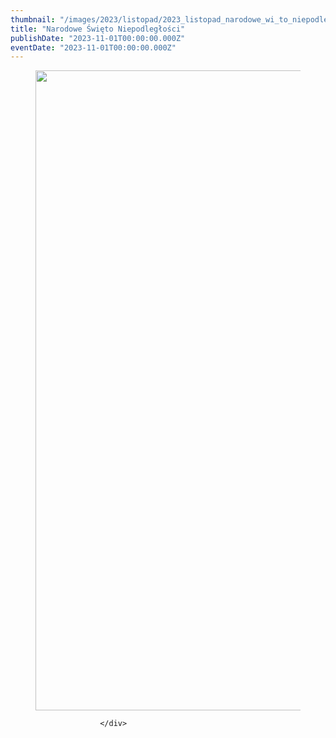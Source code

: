 ```yaml
---
thumbnail: "/images/2023/listopad/2023_listopad_narodowe_wi_to_niepodleg_o_ci_2023_11_narodowe_wi_to_niepodleg_o_ci_Narodowe-Swieto-Niepodleglosci-Zawichost-20231-724x1024.jpg"
title: "Narodowe Święto Niepodległości"
publishDate: "2023-11-01T00:00:00.000Z"
eventDate: "2023-11-01T00:00:00.000Z"
---
```


<div class="entry-content">
							
							
<figure class="wp-block-image size-large"><a href="http://mgok-zawichost.pl/wp-content/uploads/2023/11/Narodowe-Swieto-Niepodleglosci-Zawichost-20231.jpg"><img fetchpriority="high" decoding="async" width="724" height="1024" src="/images/2023/listopad/2023_listopad_narodowe_wi_to_niepodleg_o_ci_2023_11_narodowe_wi_to_niepodleg_o_ci_Narodowe-Swieto-Niepodleglosci-Zawichost-20231-724x1024.jpg" alt="" class="wp-image-10038" srcset="/images/2023/listopad/2023_listopad_narodowe_wi_to_niepodleg_o_ci_2023_11_narodowe_wi_to_niepodleg_o_ci_Narodowe-Swieto-Niepodleglosci-Zawichost-20231-724x1024.jpg 724w, /images/2023/listopad/Narodowe-Swieto-Niepodleglosci-Zawichost-20231-212x300.jpg 212w, /images/2023/listopad/Narodowe-Swieto-Niepodleglosci-Zawichost-20231-768x1086.jpg 768w, /images/2023/listopad/Narodowe-Swieto-Niepodleglosci-Zawichost-20231-1086x1536.jpg 1086w, /images/2023/listopad/Narodowe-Swieto-Niepodleglosci-Zawichost-20231.jpg 1414w" sizes="(max-width: 724px) 100vw, 724px"></a></figure>
						
						</div>
